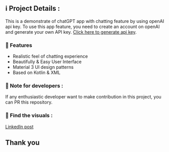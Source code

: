 ## ℹ️ Project Details :
This is a demonstrate of chatGPT app with chatting feature by using openAI api key.
To use this app feature, you need to create an account on openAI and generate your own API key.
<a href="https://platform.openai.com/account/api-keys">Click here to generate api key</a>. 

### 🔖 Features
- Realistic feel of chatting experience
- Beautifully & Easy User Interface
- Material 3 UI design patterns
- Based on Kotlin & XML

### 🔖 Note for developers :
If any enthusiastic developer want to make contribution in this project, you can PR this repository.

### 🔖 Find the visuals :
<a href="https://www.linkedin.com/posts/ashishkumardangi_android-folks-openai-activity-7180858918603022337-LZwz?utm_source=share&utm_medium=member_desktop">LinkedIn post </a>

## Thank you
